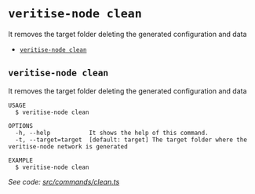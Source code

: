 `veritise-node clean`
=====================

It removes the target folder deleting the generated configuration and data

* [`veritise-node clean`](#veritise-node-clean)

## `veritise-node clean`

It removes the target folder deleting the generated configuration and data

```
USAGE
  $ veritise-node clean

OPTIONS
  -h, --help           It shows the help of this command.
  -t, --target=target  [default: target] The target folder where the veritise-node network is generated

EXAMPLE
  $ veritise-node clean
```

_See code: [src/commands/clean.ts](https://github.com/veritise/veritise-node/blob/v1.1.9/src/commands/clean.ts)_
